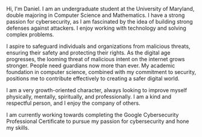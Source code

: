 Hi, I'm Daniel. I am an undergraduate student at the University of Maryland, double majoring in Computer Science and Mathematics. I have a strong passion for cybersecurity, as I am fascinated by the idea of building strong defenses against attackers. I enjoy working with technology and solving complex problems.

I aspire to safeguard individuals and organizations from malicious threats, ensuring their safety and protecting their rights. As the digital age progresses, the looming threat of malicious intent on the internet grows stronger. People need guardians now more than ever. My academic foundation in computer science, combined with my commitment to security, positions me to contribute effectively to creating a safer digital world.

I am a very growth-oriented character, always looking to improve myself physically, mentally, spiritually, and professionally. I am a kind and respectful person, and I enjoy the company of others.

I am currently working towards completing the Google Cybersecurity Professional Certificate to pursue my passion for cybersecurity and hone my skills.
